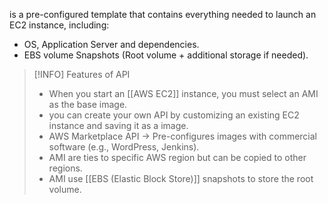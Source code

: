 is a pre-configured template that contains everything needed to launch an EC2 instance, including:
- OS, Application Server and dependencies.
- EBS volume Snapshots (Root volume + additional storage if needed).

> [!INFO] Features of API
> - When you start an [[AWS EC2]] instance, you must select an AMI as the base image.
> - you can create your own API by customizing an existing EC2 instance and saving it as a image.
> - AWS Marketplace API -> Pre-configures images with commercial software (e.g., WordPress, Jenkins).
> - AMI are ties to specific AWS region but can be copied to other regions.
> - AMI use [[EBS (Elastic Block Store)]] snapshots to store the root volume.